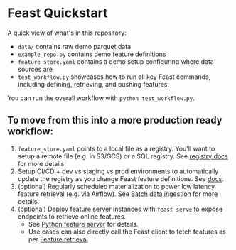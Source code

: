 # Feast Quickstart
A quick view of what's in this repository:

* `data/` contains raw demo parquet data
* `example_repo.py` contains demo feature definitions
* `feature_store.yaml` contains a demo setup configuring where data sources are
* `test_workflow.py` showcases how to run all key Feast commands, including defining, retrieving, and pushing features.

You can run the overall workflow with `python test_workflow.py`.

## To move from this into a more production ready workflow:
1. `feature_store.yaml` points to a local file as a registry. You'll want to setup a remote file (e.g. in S3/GCS) or a
   SQL registry. See [registry docs](https://docs.feast.dev/getting-started/concepts/registry) for more details.
2. Setup CI/CD + dev vs staging vs prod environments to automatically update the registry as you change Feast feature definitions. See [docs](https://docs.feast.dev/how-to-guides/running-feast-in-production#1.-automatically-deploying-changes-to-your-feature-definitions).
3. (optional) Regularly scheduled materialization to power low latency feature retrieval (e.g. via Airflow). See [Batch data ingestion](https://docs.feast.dev/getting-started/concepts/data-ingestion#batch-data-ingestion)
   for more details.
4. (optional) Deploy feature server instances with `feast serve` to expose endpoints to retrieve online features. 
    - See [Python feature server](https://docs.feast.dev/reference/feature-servers/python-feature-server) for details. 
    - Use cases can also directly call the Feast client to fetch features as per [Feature retrieval](https://docs.feast.dev/getting-started/concepts/feature-retrieval) 